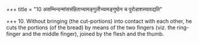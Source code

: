 +++
title = "10 असम्भिन्दन्मांससंहिताभ्यामङ्गुलीभ्यामङ्गुष्ठेन च पुरोडाशस्यावद्यति"

+++
10. Without bringing (the cut-portions) into contact with each other, he cuts the portions (of the bread) by means of the two fingers (viz. the ring-finger and the middle finger), joined by the flesh and the thumb.
